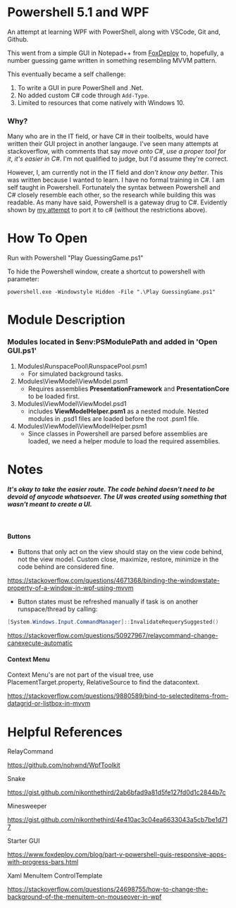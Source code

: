 # Powershell 5.1 and WPF
An attempt at learning WPF with PowerShell, along with VSCode, Git and, Github.

This went from a simple GUI in Notepad++ from [FoxDeploy](https://www.foxdeploy.com/blog/part-v-powershell-guis-responsive-apps-with-progress-bars.html) to, hopefully, a number guessing game written in something resembling MVVM pattern.

This eventually became a self challenge:
1. To write a GUI in pure PowerShell and .Net.
2. No added custom C# code through ```Add-Type```.
3. Limited to resources that come natively with Windows 10.

### **Why?**
Many who are in the IT field, or have C# in their toolbelts, would have written their GUI project in another langauge. I've seen many attempts at stackoverflow, with comments that say *move onto C#*, *use a proper tool for it*, *it's easier in C#*. I'm not qualified to judge, but I'd assume they're correct.

However, I, am currently not in the IT field and *don't know any better*. This was written because I wanted to learn. I have no formal training in C#. I am self taught in Powershell. Fortunately the syntax between Powershell and C# closely resemble each other, so the research while building this was readable. As many have said, Powershell is a gateway drug to C#. Evidently shown by [my attempt](https://github.com/Exathi/WPF-GUI-with-.net5) to port it to c# (without the restrictions above).

# How To Open
Run with Powershell "Play GuessingGame.ps1"

To hide the Powershell window, create a shortcut to powershell with parameter:
```
powershell.exe -Windowstyle Hidden -File ".\Play GuessingGame.ps1"
```
# Module Description
### **Modules located in $env:PSModulePath** and added in 'Open GUI.ps1'
1. Modules\RunspacePool\RunspacePool.psm1
    - For simulated background tasks.
2. Modules\ViewModel\ViewModel.psm1
    - Requires assemblies **PresentationFramework** and **PresentationCore** to be loaded first.
3. Modules\ViewModel\ViewModel.psd1
    - includes **ViewModelHelper.psm1** as a nested module. Nested modules in .psd1 files are loaded before the root .psm1 file.
4. Modules\ViewModel\ViewModelHelper.psm1
    - Since classes in Powershell are parsed before assemblies are loaded, we need a helper module to load the required assemblies.

# Notes

#### *It's okay to take the easier route. The code behind doesn't need to be devoid of anycode whatsoever. The UI was created using something that wasn't meant to create a UI.*

<br>

#### **Buttons**
- Buttons that only act on the view should stay on the view code behind, not the view model. Custom close, maximize, restore, minimize in the code behind are considered fine.

https://stackoverflow.com/questions/4671368/binding-the-windowstate-property-of-a-window-in-wpf-using-mvvm

- Button states must be refreshed manually if task is on another runspace/thread by calling:

```powershell
[System.Windows.Input.CommandManager]::InvalidateRequerySuggested()
```

https://stackoverflow.com/questions/50927967/relaycommand-change-canexecute-automatic

#### **Context Menu**

Context Menu's are not part of the visual tree, use PlacementTarget.property, RelativeSource to find the datacontext.

https://stackoverflow.com/questions/9880589/bind-to-selecteditems-from-datagrid-or-listbox-in-mvvm

# Helpful References

RelayCommand

https://github.com/nohwnd/WpfToolkit

Snake

https://gist.github.com/nikonthethird/2ab6bfad9a81d5fe127fd0d1c2844b7c

Minesweeper

https://gist.github.com/nikonthethird/4e410ac3c04ea6633043a5cb7be1d717

Starter GUI

https://www.foxdeploy.com/blog/part-v-powershell-guis-responsive-apps-with-progress-bars.html

Xaml MenuItem ControlTemplate

https://stackoverflow.com/questions/24698755/how-to-change-the-background-of-the-menuitem-on-mouseover-in-wpf

